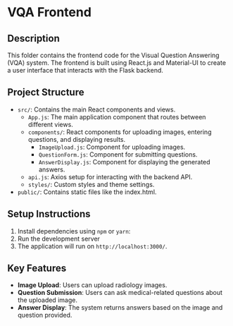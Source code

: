 # VQA Frontend

## Description
This folder contains the frontend code for the Visual Question Answering (VQA) system. The frontend is built using React.js and Material-UI to create a user interface that interacts with the Flask backend.

## Project Structure
- `src/`: Contains the main React components and views.
  - `App.js`: The main application component that routes between different views.
  - `components/`: React components for uploading images, entering questions, and displaying results.
    - `ImageUpload.js`: Component for uploading images.
    - `QuestionForm.js`: Component for submitting questions.
    - `AnswerDisplay.js`: Component for displaying the generated answers.
  - `api.js`: Axios setup for interacting with the backend API.
  - `styles/`: Custom styles and theme settings.
- `public/`: Contains static files like the index.html.

## Setup Instructions
1. Install dependencies using `npm` or `yarn`:
2. Run the development server
3. The application will run on `http://localhost:3000/`.

## Key Features
- **Image Upload**: Users can upload radiology images.
- **Question Submission**: Users can ask medical-related questions about the uploaded image.
- **Answer Display**: The system returns answers based on the image and question provided.
